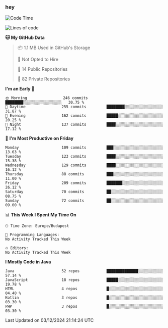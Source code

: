 ### hey

<!--START_SECTION:waka-->
![Code Time](http://img.shields.io/badge/Code%20Time-1%2C037%20hrs%202%20mins-blue)

![Lines of code](https://img.shields.io/badge/From%20Hello%20World%20I%27ve%20Written-1.1%20million%20lines%20of%20code-blue)

**🐱 My GitHub Data** 

> 📦 1.1 MB Used in GitHub's Storage 
 > 
> 🚫 Not Opted to Hire
 > 
> 📜 14 Public Repositories 
 > 
> 🔑 82 Private Repositories 
 > 
**I'm an Early 🐤** 

```text
🌞 Morning                246 commits         ████████░░░░░░░░░░░░░░░░░   30.75 % 
🌆 Daytime                255 commits         ████████░░░░░░░░░░░░░░░░░   31.87 % 
🌃 Evening                162 commits         █████░░░░░░░░░░░░░░░░░░░░   20.25 % 
🌙 Night                  137 commits         ████░░░░░░░░░░░░░░░░░░░░░   17.12 % 
```
📅 **I'm Most Productive on Friday** 

```text
Monday                   109 commits         ███░░░░░░░░░░░░░░░░░░░░░░   13.63 % 
Tuesday                  123 commits         ████░░░░░░░░░░░░░░░░░░░░░   15.38 % 
Wednesday                129 commits         ████░░░░░░░░░░░░░░░░░░░░░   16.12 % 
Thursday                 88 commits          ███░░░░░░░░░░░░░░░░░░░░░░   11.00 % 
Friday                   209 commits         ███████░░░░░░░░░░░░░░░░░░   26.12 % 
Saturday                 70 commits          ██░░░░░░░░░░░░░░░░░░░░░░░   08.75 % 
Sunday                   72 commits          ██░░░░░░░░░░░░░░░░░░░░░░░   09.00 % 
```


📊 **This Week I Spent My Time On** 

```text
🕑︎ Time Zone: Europe/Budapest

💬 Programming Languages: 
No Activity Tracked This Week

🔥 Editors: 
No Activity Tracked This Week
```

**I Mostly Code in Java** 

```text
Java                     52 repos            ██████████████░░░░░░░░░░░   57.14 % 
JavaScript               18 repos            █████░░░░░░░░░░░░░░░░░░░░   19.78 % 
HTML                     4 repos             █░░░░░░░░░░░░░░░░░░░░░░░░   04.40 % 
Kotlin                   3 repos             █░░░░░░░░░░░░░░░░░░░░░░░░   03.30 % 
PHP                      3 repos             █░░░░░░░░░░░░░░░░░░░░░░░░   03.30 % 
```




 Last Updated on 03/12/2024 21:14:24 UTC
<!--END_SECTION:waka-->
